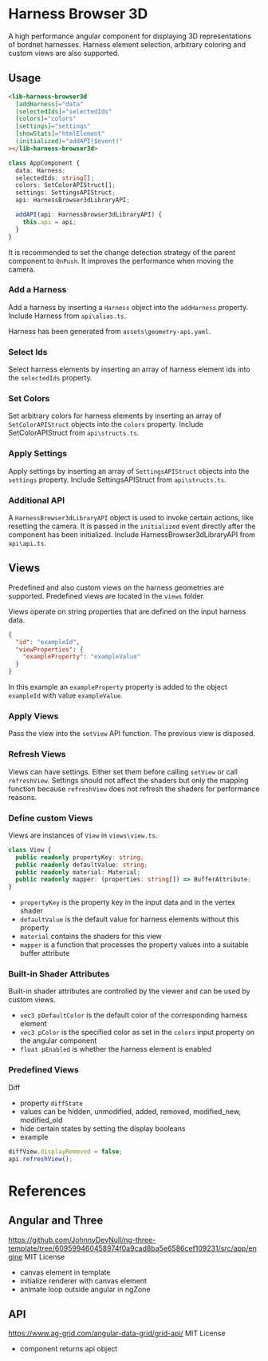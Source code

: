 # Harness Browser 3D

A high performance angular component for displaying 3D representations of bordnet harnesses. Harness element selection, arbitrary coloring and custom views are also supported.

## Usage

```html
<lib-harness-browser3d
  [addHarness]="data"
  [selectedIds]="selectedIds"
  [colors]="colors"
  [settings]="settings"
  [showStats]="htmlElement"
  (initialized)="addAPI($event)"
></lib-harness-browser3d>
```

```ts
class AppComponent {
  data: Harness;
  selectedIds: string[];
  colors: SetColorAPIStruct[];
  settings: SettingsAPIStruct;
  api: HarnessBrowser3dLibraryAPI;

  addAPI(api: HarnessBrowser3dLibraryAPI) {
    this.api = api;
  }
}
```

It is recommended to set the change detection strategy of the parent component to `OnPush`. It improves the performance when moving the camera.

### Add a Harness

Add a harness by inserting a `Harness` object into the `addHarness` property. Include Harness from `api\alias.ts`.

Harness has been generated from `assets\geometry-api.yaml`.

### Select Ids

Select harness elements by inserting an array of harness element ids into the `selectedIds` property.

### Set Colors

Set arbitrary colors for harness elements by inserting an array of `SetColorAPIStruct` objects into the `colors` property. Include SetColorAPIStruct from `api\structs.ts`.

### Apply Settings

Apply settings by inserting an array of `SettingsAPIStruct` objects into the `settings` property. Include SettingsAPIStruct from `api\structs.ts`.

### Additional API

A `HarnessBrowser3dLibraryAPI` object is used to invoke certain actions, like resetting the camera. It is passed in the `initialized` event directly after the component has been initialized. Include HarnessBrowser3dLibraryAPI from `api\api.ts`.

## Views

Predefined and also custom views on the harness geometries are supported. Predefined views are located in the `views` folder.

Views operate on string properties that are defined on the input harness data.

```json
{
  "id": "exampleId",
  "viewProperties": {
    "exampleProperty": "exampleValue"
  }
}
```

In this example an `exampleProperty` property is added to the object `exampleId` with value `exampleValue`.

### Apply Views

Pass the view into the `setView` API function. The previous view is disposed.

### Refresh Views

Views can have settings. Either set them before calling `setView` or call `refreshView`. Settings should not affect the shaders but only the mapping function because `refreshView` does not refresh the shaders for performance reasons.

### Define custom Views

Views are instances of `View` in `views\view.ts`.

```ts
class View {
  public readonly propertyKey: string;
  public readonly defaultValue: string;
  public readonly material: Material;
  public readonly mapper: (properties: string[]) => BufferAttribute;
}
```

- `propertyKey` is the property key in the input data and in the vertex shader
- `defaultValue` is the default value for harness elements without this property
- `material` contains the shaders for this view
- `mapper` is a function that processes the property values into a suitable buffer attribute

### Built-in Shader Attributes

Built-in shader attributes are controlled by the viewer and can be used by custom views.

- `vec3 pDefaultColor` is the default color of the corresponding harness element
- `vec3 pColor` is the specified color as set in the `colors` input property on the angular component
- `float pEnabled` is whether the harness element is enabled

### Predefined Views

Diff

- property `diffState`
- values can be hidden, unmodified, added, removed, modified_new, modified_old
- hide certain states by setting the display booleans
- example

```ts
diffView.displayRemoved = false;
api.refreshView();
```

# References

## Angular and Three

https://github.com/JohnnyDevNull/ng-three-template/tree/609599460458974f0a9cad8ba5e6586cef109231/src/app/engine
MIT License

- canvas element in template
- initialize renderer with canvas element
- animate loop outside angular in ngZone

## API

https://www.ag-grid.com/angular-data-grid/grid-api/
MIT License

- component returns api object

